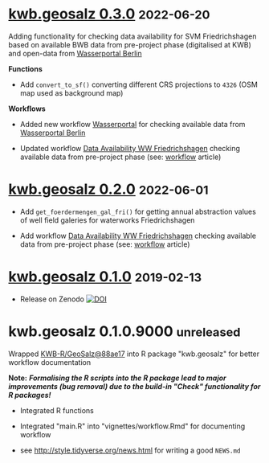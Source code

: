# [kwb.geosalz 0.3.0](https://github.com/KWB-R/kwb.geosalz/releases/tag/v0.3.0) <small>2022-06-20</small>

Adding functionality for checking data availability for SVM Friedrichshagen based on available BWB data from pre-project phase (digitalised at KWB) and open-data from [Wasserportal Berlin](https://wasserportal.berlin.de)

**Functions**

* Add `convert_to_sf()` converting different CRS projections to `4326` (OSM map used as background map)


**Workflows**

* Added new workflow [Wasserportal](../articles/wasserportal.html) for  checking available data from [Wasserportal Berlin](https://wasserportal.berlin.de)

* Updated workflow [Data Availability WW Friedrichshagen](../articles/data-availability_fri.html) checking available data from pre-project phase (see: [workflow](../articles/workflow.html) article)


# [kwb.geosalz 0.2.0](https://github.com/KWB-R/kwb.geosalz/releases/tag/v0.2.0) <small>2022-06-01</small>

* Add `get_foerdermengen_gal_fri()` for getting annual abstraction values of 
well field galeries for waterworks Friedrichshagen

* Add workflow [Data Availability WW Friedrichshagen](../articles/data-availability_fri.html) checking available data 
from pre-project phase (see: [workflow](../articles/workflow.html) article)

# [kwb.geosalz 0.1.0](https://github.com/KWB-R/kwb.geosalz/releases/tag/v0.1.0) <small>2019-02-13</small>

* Release on Zenodo [![DOI](https://zenodo.org/badge/DOI/10.5281/zenodo.2563870.svg)](https://doi.org/10.5281/zenodo.2563870)


# kwb.geosalz 0.1.0.9000 <small>unreleased</small>

Wrapped [KWB-R/GeoSalz@88ae17](https://github.com/KWB-R/GeoSalz/commit/88ae176dda93ba7b8c1fea6895b00b119704ec13) 
into R package "kwb.geosalz" for better workflow documentation 


**Note:**
***Formalising the R scripts into the R package lead to major improvements (bug 
removal) due to the build-in "Check" functionality for R packages!***


* Integrated R functions
* Integrated "main.R" into "vignettes/workflow.Rmd" for documenting workflow

* see http://style.tidyverse.org/news.html for writing a good `NEWS.md`



